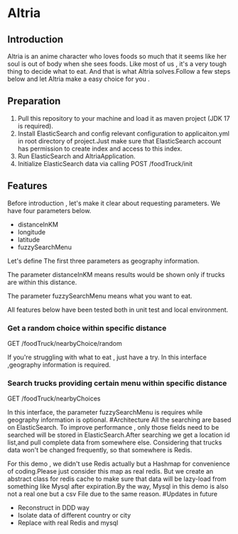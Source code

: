 # Altria
## Introduction
Altria is an anime character who loves foods so much that it seems like her soul is out of body when she sees foods. Like most of us , it's a very tough thing to decide what to eat. And that is what Altria solves.Follow a few steps below and let Altria make a easy choice for you .
## Preparation
1. Pull this repository to your machine and load it as maven project (JDK 17 is required).
2. Install ElasticSearch and config relevant configuration to applicaiton.yml in root directory of project.Just make sure that ElasticSearch account has permission to create index and access to this index.
3. Run ElasticSearch and  AltriaApplication.
4. Initialize ElasticSearch data via calling POST /foodTruck/init
## Features
Before introduction , let's make it clear about requesting parameters.
We have four parameters below.

- distanceInKM
- longitude
- latitude
- fuzzySearchMenu

Let's define The first three parameters as geography information.

The parameter distanceInKM means results would be shown only if trucks are within this distance.

The parameter fuzzySearchMenu means what you want to eat.

All features below have been tested  both in unit test and local environment.

### Get a random choice within specific distance
GET /foodTruck/nearbyChoice/random

If you're struggling with what to eat , just have a try. In this interface ,geography information is required.
### Search trucks providing certain menu within specific distance
GET /foodTruck/nearbyChoices

In this interface, the parameter fuzzySearchMenu is requires while geography information is optional.
#Architecture
All the searching are based on ElasticSearch. To improve performance , only those fields need to be searched will be stored in ElasticSearch.After searching we get a location id list,and pull complete data from somewhere else.
Considering that trucks data won't be changed frequently, so that somewhere is Redis. 

For this demo , we didn't use Redis actually but a Hashmap for convenience of coding.Please just consider this map  as real redis.
But we create an abstract class for redis cache  to make sure that data will be lazy-load from something like Mysql after expiration.By the way, Mysql in this demo is also not a real one but a csv File due to the same reason.
#Updates in future
- Reconstruct  in DDD way
- Isolate data of different country or city
- Replace with real Redis and mysql

